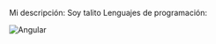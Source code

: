 Mi descripción:
Soy talito
Lenguajes de programación:

![Angular](https://img.shields.io/badge/angular-%23DD0031.svg?style=for-the-badge&logo=angular&logoColor=white)
